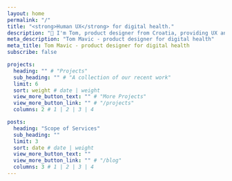```yaml
---
layout: home
permalink: "/"
title: "<strong>Human UX</strong> for digital health." 
description: "👋 I'm Tom, product designer from Croatia, providing UX and design solutions to early-stage and scaling startups in digital health, most recently in the scope of e/mHealth, telehealth and EHR. Authoring new designs, improving existing ones, auditing and resolving user retention issues, my focus is to craft frictionless, intuitive and accessible experiences; <strong>create human UX for digital health</strong>."
meta_description: "Tom Mavic - product designer for digital health"
meta_title: Tom Mavic - product designer for digital health
subscribe: false

projects:
  heading: "" # "Projects"
  sub_heading: "" # "A collection of our recent work"
  limit: 6
  sort: weight # date | weight
  view_more_button_text: "" # "More Projects"
  view_more_button_link: "" # "/projects"
  columns: 2 # 1 | 2 | 3 | 4

posts:
  heading: "Scope of Services"
  sub_heading: ""
  limit: 3
  sort: date # date | weight
  view_more_button_text: ""
  view_more_button_link: "" # "/blog"
  columns: 3 # 1 | 2 | 3 | 4
---
```

